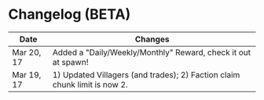 # Changelog (BETA)

Date | Changes
-----|------
Mar 20, 17 | Added a "Daily/Weekly/Monthly" Reward, check it out at spawn!
Mar 19, 17 | 1) Updated Villagers (and trades); 2) Faction claim chunk limit is now 2.
